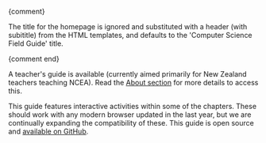 {comment}

The title for the homepage is ignored and substituted with a header (with subititle) from the HTML templates, and defaults to the 'Computer Science Field Guide' title.

{comment end}

A teacher's guide is available (currently aimed primarily for New Zealand teachers teaching NCEA). Read the [About section](about.html) for more details to access this.

This guide features interactive activities within some of the chapters. These should work with any modern browser updated in the last year, but we are continually expanding the compatibility of these. This guide is open source and [available on GitHub](https://github.com/uccser/cs-field-guide).
